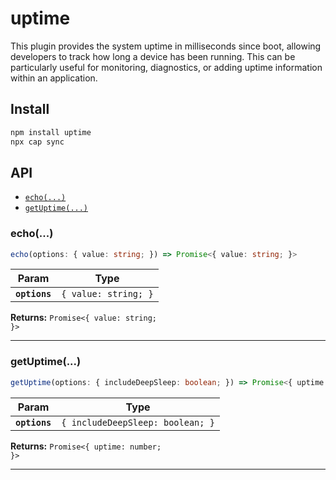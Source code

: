 # uptime

This plugin provides the system uptime in milliseconds since boot, allowing developers to track how long a device has been running. This can be particularly useful for monitoring, diagnostics, or adding uptime information within an application.

## Install

```bash
npm install uptime
npx cap sync
```

## API

<docgen-index>

* [`echo(...)`](#echo)
* [`getUptime(...)`](#getuptime)

</docgen-index>

<docgen-api>
<!--Update the source file JSDoc comments and rerun docgen to update the docs below-->

### echo(...)

```typescript
echo(options: { value: string; }) => Promise<{ value: string; }>
```

| Param         | Type                            |
| ------------- | ------------------------------- |
| **`options`** | <code>{ value: string; }</code> |

**Returns:** <code>Promise&lt;{ value: string; }&gt;</code>

--------------------


### getUptime(...)

```typescript
getUptime(options: { includeDeepSleep: boolean; }) => Promise<{ uptime: number; }>
```

| Param         | Type                                        |
| ------------- | ------------------------------------------- |
| **`options`** | <code>{ includeDeepSleep: boolean; }</code> |

**Returns:** <code>Promise&lt;{ uptime: number; }&gt;</code>

--------------------

</docgen-api>
